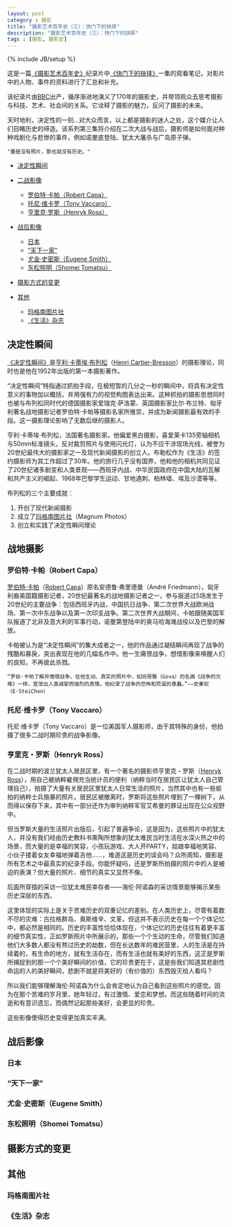 ```yaml
---
layout: post
category : 摄影
title: "摄影艺术百年史（三）：快门下的抉择"
description: "摄影艺术百年史（三）：快门下的抉择"
tags : [摄影, 摄影史]
---
```

{% include JB/setup %}

这是一篇[《摄影艺术百年史》](http://movie.douban.com/subject/4154964/)纪录片中[《快门下的抉择》](http://v.youku.com/v_show/id_XNDcyMTUzNTQ4.html)一集的观看笔记，对影片中的人物、事件的资料进行了汇总和补充。

该纪录片由[BBC](http://baike.baidu.com/view/60739.htm)出产，循序渐进地演义了170年的摄影史，并带领观众去思考摄影与科技、艺术、社会间的关系。它诠释了摄影的魅力，反问了摄影的未来。

天时地利，决定性的一刻…对大众而言，以上都是摄影的迷人之处，这个媒介让人们目睹历史的缔造。该系列第三集将介绍在二次大战与战后，摄影师是如何面对种种戏剧化与悲惨的事件，例如诺曼底登陆、犹太大屠杀与广岛原子弹。

    "要是没有照片，那也就没有历史。"

* [决定性瞬间](./#the-decisive-moment) 
* [二战影像](./#war)

    * [罗伯特·卡帕（Robert Capa）](./#robert-capa)
    * [托尼·维卡罗（Tony Vaccaro）](./#tony-vaccaro)
    * [亨里克·罗斯（Henryk Ross）](./#henryk-ross)
* [战后影像](./#after-war)

    * [日本](./#japan)
    * [“天下一家”](./#world)
    * [尤金·史密斯（Eugene Smith）](./#eugene-smith)
    * [东松照明（Shomei Tomatsu）](./#shomei-tomatsu)
* [摄影方式的变更](./#change)
* [其他](./#other)

    * [玛格南图片社](./#magnum)
    * [《生活》杂志](./#lift)

<h2 id="the-decisive-moment">决定性瞬间</h2>

[《决定性瞬间》](http://book.douban.com/subject/2785236/)是[亨利·卡蒂埃·布列松](http://baike.baidu.com/view/1489586.htm)（[Henri Cartier-Bresson](http://en.wikipedia.org/wiki/Henri_Cartier-Bresson)）的摄影理论，同时也是他在1952年出版的第一本摄影著作。

“决定性瞬间”特指通过抓拍手段，在极短暂的几分之一秒的瞬间中，将具有决定性意义的事物加以概括，并用强有力的视觉构图表达出来。这种抓拍的摄影思想同时也被与布列松同时代的德国摄影家爱瑞克·萨洛蒙、英国摄影家比尔·布兰特、匈牙利著名战地摄影记者罗伯特·卡帕等摄影名家所推崇，并成为新闻摄影最有效的手段。这一摄影理论影响了无数后继的摄影人。

亨利·卡蒂埃·布列松，法国著名摄影家。他偏爱黑白摄影，喜爱莱卡135旁轴相机与50mm标准镜头，反对裁剪照片与使用闪光灯，认为不应干涉现场光线，被誉为20世纪最伟大的摄影家之一及现代新闻摄影的创立人。布勒松作为《生活》的签约摄影师为其工作超过了30年。他的旅行几乎没有国界，他和他的相机共同见证了20世纪诸多剧变和人类景观——西班牙内战、中华民国政府在中国大陆的瓦解和共产主义的崛起、1968年巴黎学生运动、甘地遇刺、柏林墙、埃及沙漠等等。

布列松的三个主要成就：

1. 开创了现代新闻摄影
2. 成立了[玛格南图片社](http://baike.baidu.com/view/891966.htm)（Magnum Photos）
3. 创立和实践了决定性瞬间理论

<h2 id="war">战地摄影</h2>

<h3 id="robert-capa">罗伯特·卡帕（Robert Capa）</h3>

[罗伯特·卡帕](http://baike.baidu.com/view/157673.htm)（[Robert Capa](http://en.wikipedia.org/wiki/Robert_Capa)）原名安德鲁·弗里德曼（André Friedmann），匈牙利裔美国籍摄影记者，20世纪最著名的战地摄影记者之一，参与报道过5场发生于20世纪的主要战争：包括西班牙内战，中国抗日战争、第二次世界大战欧洲战场、第一次中东战争以及第一次印支战争。第二次世界大战期间，卡帕跟随美国军队报道了北非及意大利的军事行动，诺曼第登陆中的奥马哈海滩战役以及巴黎的解放。

卡帕被认为是“决定性瞬间”的集大成者之一，他的作品通过凝结瞬间再现了战争的残酷和暴戾，突出表现在他的几幅名作中。他一生痛恨战争，想借影像来唤醒人们的良知，不再彼此杀戮。

    “罗伯·卡帕了解并憎恨战争，在他生动、真实的照片中，如同哥雅（Gova）的名画《战争的灾难》一样，宣泄出人类诚挚而强烈的真情，他纪录了战争的恐怖和荒诞的愚蠢。”——史秦钦（E·SteiChen）

<h3 id="tony-vaccaro">托尼·维卡罗（Tony Vaccaro）</h3>

托尼·维卡罗（Tony Vaccaro）是一位美国军人摄影师，由于其特殊的身份，他拍摄了很多二战时期珍贵的战争影像。

<h3 id="henryk-ross">亨里克・罗斯（Henryk Ross）</h3>

在二战时期的波兰犹太人居民区里，有一个著名的摄影师亨里克・罗斯（[Henryk Ross](http://en.wikipedia.org/wiki/Henryk_Ross)），用自己被纳粹雇佣充当统计员的便利（纳粹当时在居民区让犹太人自己管理自己），拍摄了大量有关居民区里犹太人日常生活的照片，当然其中也有一些偷拍的纳粹士兵施暴的照片。居民区被撤离时，罗斯将这些照片埋到了一棵树下，从而得以保存下来，其中有一部分还作为审判纳粹军官艾希曼的罪证出现在公众视野中。

但当罗斯大量的生活照片出版后，引起了普遍争论，这是因为，这些照片中的犹太人，并没有我们经由历史教科书熏陶所想象的犹太难民当时生活在水深火热之中的场景，而大量的是幸福的笑容，小孩玩游戏、大人开PARTY，姑娘幸福地笑容、小伙子搂着女友幸福地弹着吉他……，难道这是历史的误会吗？众所周知，摄影是所有艺术之中最真实的纪录手段。你能怀疑吗，还是罗斯所拍摄的照片中的人是被迫的表演？但大量的照片、细节的真实又显然不像。

后面所穿插的采访一位犹太难民幸存者——海伦·阿诺森的采访情景能够揭示某些历史深层的东西。

这里体现的实际上是关于苦难历史的双重记忆的差别。在人类历史上，尽管有着数不尽的灾难：古拉格群岛、奥斯维辛、文革，但这并不表示历史在每一个个体记忆中，都必然是相同的。历史的丰富性恰恰体现在，个体记忆的历史往往有着更丰富的细节真实性，正如罗斯照片中所展示的，那些一个个生动的生命，尽管我们知道他们大多数人都没有熬过历史的劫数，但在长达数年的难民营里，人的生活是在持续着的，有生命的地方，就有生活存在，而有生活也就有美好的东西，这正是罗斯所捕捉到的那一个个美好瞬间的价值，它的珍贵更在于，这是些我们知道其悲剧性命运的人的美好瞬间，悲剧不就是将美好的（有价值的）东西毁灭给人看吗？

所以我们能够理解海伦·阿诺森为什么会肯定地认为自己看到这些照片的感觉。因为在那个苦难的岁月里，她年轻过，有过激情、爱恋和梦想。而这些随着时间的流逝和有意识遗忘，而偶然记起那些美好，会更显的珍贵。

这些影像使得历史变得更加真实丰满。

<h2 id="after-war">战后影像</h2>

<h3 id="japan">日本</h3>

<h3 id="world">“天下一家”</h3>

<h3 id="eugene-smith">尤金·史密斯（Eugene Smith）</h3>

<h3 id="shomei-tomatsu">东松照明（Shomei Tomatsu）</h3>

<h2 id="change">摄影方式的变更</h2>

<h2 id="other">其他</h2>

<h3 id="magnum">玛格南图片社</h3>

<h3 id="lift">《生活》杂志</h3>

